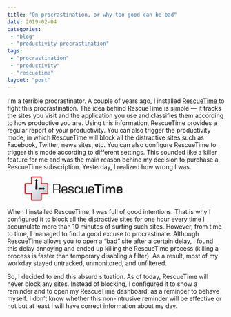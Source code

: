 ```yaml
---
title: "On procrastination, or why too good can be bad"
date: 2019-02-04
categories: 
 - "blog"
 - "productivity-procrastination"
tags: 
 - "procrastination"
 - "productivity"
 - "rescuetime"
layout: "post"
---
```


<!-- wp:paragraph -->
I'm a terrible procrastinator. A couple of years ago, I installed [RescueTime ](https://www.rescuetime.com/dashboard)to fight this procrastination. The idea behind RescueTime is simple — it tracks the sites you visit and the application you use and classifies them according to how productive you are. Using this information, RescueTime provides a regular report of your productivity. You can also trigger the productivity mode, in which RescueTime will block all the distractive sites such as Facebook, Twitter, news sites, etc. You can also configure RescueTime to trigger this mode according to different settings. This sounded like a killer feature for me and was the main reason behind my decision to purchase a RescueTime subscription. Yesterday, I realized how wrong I was.


<!-- /wp:paragraph -->

<!-- wp:image {"id":2390,"align":"right","width":228,"height":56} -->
<div class="wp-block-image"><figure class="alignright is-resized"><img src="/assets/img/2019/02/rescuetimelogo.jpeg" alt="RescueTime logo" class="wp-image-2390" width="228" height="56"></figure></div>


<!-- /wp:image -->

<!-- wp:paragraph -->
When I installed RescueTime, I was full of good intentions. That is why I configured it to block all the distractive sites for one hour every time I accumulate more than 10 minutes of surfing such sites. However, from time to time, I managed to find a good excuse to procrastinate. Although RescueTime allows you to open a “bad” site after a certain delay, I found this delay annoying and ended up killing the RescueTime process (killing a process is faster than temporary disabling a filter). As a result, most of my workday stayed untracked, unmonitored, and unfiltered.


<!-- /wp:paragraph -->

<!-- wp:paragraph -->
So, I decided to end this absurd situation. As of today, RescueTime will never block any sites. Instead of blocking, I configured it to show a reminder and to open my RescueTime dashboard, as a reminder to behave myself. I don’t know whether this non-intrusive reminder will be effective or not but at least I will have correct information about my day.


<!-- /wp:paragraph -->

